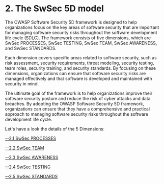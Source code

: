 # 2. The SwSec 5D model

The OWASP Software Security 5D framework is designed to help organizations focus on the key areas of software security that are important for managing software security risks throughout the software development life cycle (SDLC). The framework consists of five dimensions, which are SwSec PROCESSES, SwSec TESTING, SwSec TEAM, SwSec AWARENESS, and SwSec STANDARDS.

Each dimension covers specific areas related to software security, such as risk assessment, security requirements, threat modeling, security testing, team roles, security training, and security standards. By focusing on these dimensions, organizations can ensure that software security risks are managed effectively and that software is developed and maintained with security in mind.

The ultimate goal of the framework is to help organizations improve their software security posture and reduce the risk of cyber attacks and data breaches. By adopting the OWASP Software Security 5D framework, organizations can ensure that they have a comprehensive and practical approach to managing software security risks throughout the software development life cycle.

Let's have a look the details of the 5 Dimensions:

[--2.1 SwSec PROCESSES](2.1SwSec-PROCESSES.md)

[--2.2 SwSec TEAM](2.2-SwSec-TEAM.md)

[--2.3 SwSec AWARENESS](2.3-SwSec-AWARENESS.md)

[--2.4 SwSec TESTING](2.4-SwSec-TESTING.md)

[--2.5 SwSec STANDARDS](2.5-SwSec-STANDARDS.md)
